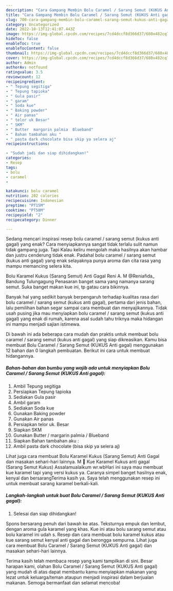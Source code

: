 ```yaml
---
description: "Cara Gampang Membin Bolu Caramel / Sarang Semut (KUKUS Anti gagal) yang Lezat Sekali"
title: "Cara Gampang Membin Bolu Caramel / Sarang Semut (KUKUS Anti gagal) yang Lezat Sekali"
slug: 700-cara-gampang-membin-bolu-caramel-sarang-semut-kukus-anti-gagal-yang-lezat-sekali
category: Uncategorized
date: 2022-10-13T12:41:07.443Z
image: https://img-global.cpcdn.com/recipes/7cd4dccf8d366d37/680x482cq70/bolu-caramel-sarang-semut-kukus-anti-gagal-foto-resep-utama.jpg
hideToc: false
enableToc: true
enableTocContent: false
thumbnail: https://img-global.cpcdn.com/recipes/7cd4dccf8d366d37/680x482cq70/bolu-caramel-sarang-semut-kukus-anti-gagal-foto-resep-utama.jpg
cover: https://img-global.cpcdn.com/recipes/7cd4dccf8d366d37/680x482cq70/bolu-caramel-sarang-semut-kukus-anti-gagal-foto-resep-utama.jpg
author: Admin
authorAv: notfound
ratingvalue: 3.5
reviewcount: 12
recipeingredient:
- " Tepung segitiga"
- " Tepung tapioka"
- " Gula pasir"
- " garam"
- " Soda kue"
- " Baking powder"
- " Air panas"
- " telor uk Besar"
- " SKM"
- " Butter  margarin palmia  Blueband"
- " Bahan tambahan aku "
- " pasta dark chocolate bisa skip ya selera aj"
recipeinstructions:

- "Sudah jadi dan siap dihidangkan!"
categories:
- Resep
tags:
- bolu
- caramel
- 

katakunci: bolu caramel  
nutrition: 282 calories
recipecuisine: Indonesian
preptime: "PT15M"
cooktime: "PT58M"
recipeyield: "2"
recipecategory: Dinner

---
```



Sedang mencari inspirasi resep bolu caramel / sarang semut (kukus anti gagal) yang enak? Cara menyiapkannya sangat tidak terlalu sulit namun tidak gampang juga. Tapi Kalau keliru mengolah maka hasilnya akan hambar dan justru cenderung tidak enak. Padahal bolu caramel / sarang semut (kukus anti gagal) yang enak selayaknya punya aroma dan cita rasa yang mampu memancing selera kita.


Bolu Karamel Kukus (Sarang Semut) Anti Gagal Reni A. M @Reniafida_ Bandung Tulungagung Penasaran banget sama yang namanya sarang semut. Suka banget makan kue ini, tp gatau cara bikinnya.

Banyak hal yang sedikit banyak berpengaruh terhadap kualitas rasa dari bolu caramel / sarang semut (kukus anti gagal), pertama dari jenis bahan, lalu pemilihan bahan segar sampai cara membuat dan menyajikannya. Tidak usah pusing jika mau menyiapkan bolu caramel / sarang semut (kukus anti gagal) yang enak di rumah, karena asal sudah tahu triknya maka hidangan ini mampu menjadi sajian istimewa.


Di bawah ini ada beberapa cara mudah dan praktis untuk membuat bolu caramel / sarang semut (kukus anti gagal) yang siap dikreasikan. Kamu bisa membuat Bolu Caramel / Sarang Semut (KUKUS Anti gagal) menggunakan 12 bahan dan 0 langkah pembuatan. Berikut ini cara untuk membuat hidangannya.

<!--inarticleads1-->

##### Bahan-bahan dan bumbu yang wajib ada untuk menyiapkan Bolu Caramel / Sarang Semut (KUKUS Anti gagal):

1. Ambil  Tepung segitiga
1. Persiapkan  Tepung tapioka
1. Sediakan  Gula pasir
1. Ambil  garam
1. Sediakan  Soda kue
1. Gunakan  Baking powder
1. Gunakan  Air panas
1. Persiapkan  telor uk. Besar
1. Siapkan  SKM
1. Gunakan  Butter / margarin palmia / Blueband
1. Siapkan  Bahan tambahan aku :
1. Ambil  pasta dark chocolate (bisa skip ya selera aj)


Lihat juga cara membuat Bolu Karamel Kukus (Sarang Semut) Anti Gagal dan masakan sehari-hari lainnya. M 🎂 Kue Karamel Kukus anti gagal (Sarang Semut Kukus) Assalamualaikum wr.wbHari ini saya mau membuat kue karamel tapi yang versi kukus ya. Caranya simpel banget hasilnya enak, kenyal dan bersarangTerima kasih ya. Saya telah menggunakan resep ini untuk membuat sarang karamel berkali-kali. 

<!--inarticleads2-->

##### Langkah-langkah untuk buat Bolu Caramel / Sarang Semut (KUKUS Anti gagal):


1. Selesai dan siap dihidangkan!

Spons bersarang penuh dari bawah ke atas. Teksturnya empuk dan lembut, dengan aroma gula karamel yang khas. Kue ini atau bolu sarang semut atau bolu karamel ini udah s. Resep dan cara membuat bolu karamel kukus atau kue sarang semut kenyal anti gagal dan berongga sempurna. Lihat juga cara membuat Bolu Caramel / Sarang Semut (KUKUS Anti gagal) dan masakan sehari-hari lainnya. 

Terima kasih telah membaca resep yang kami tampilkan di sini. Besar harapan kami, olahan Bolu Caramel / Sarang Semut (KUKUS Anti gagal) yang mudah di atas dapat membantu kamu menyiapkan makanan yang lezat untuk keluarga/teman ataupun menjadi inspirasi dalam berjualan makanan. Semoga bermanfaat dan selamat mencoba!
